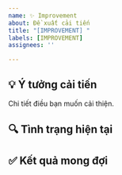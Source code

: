 ```yaml
---
name: ✨ Improvement
about: Đề xuất cải tiến
title: "[IMPROVEMENT] "
labels: [IMPROVEMENT]
assignees: ''

---
```


## 💡 Ý tưởng cải tiến
Chi tiết điều bạn muốn cải thiện.

## 🔍 Tình trạng hiện tại

## ✅ Kết quả mong đợi
